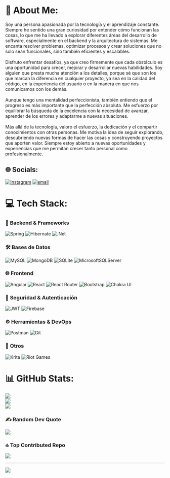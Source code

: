 # 💫 About Me:
Soy una persona apasionada por la tecnología y el aprendizaje constante. Siempre he sentido una gran curiosidad por entender cómo funcionan las cosas, lo que me ha llevado a explorar diferentes áreas del desarrollo de software, especialmente en el backend y la arquitectura de sistemas. Me encanta resolver problemas, optimizar procesos y crear soluciones que no solo sean funcionales, sino también eficientes y escalables.  <br><br>Disfruto enfrentar desafíos, ya que creo firmemente que cada obstáculo es una oportunidad para crecer, mejorar y desarrollar nuevas habilidades. Soy alguien que presta mucha atención a los detalles, porque sé que son los que marcan la diferencia en cualquier proyecto, ya sea en la calidad del código, en la experiencia del usuario o en la manera en que nos comunicamos con los demás.  <br><br>Aunque tengo una mentalidad perfeccionista, también entiendo que el progreso es más importante que la perfección absoluta. Me esfuerzo por equilibrar la búsqueda de la excelencia con la necesidad de avanzar, aprender de los errores y adaptarme a nuevas situaciones.  <br><br>Más allá de la tecnología, valoro el esfuerzo, la dedicación y el compartir conocimientos con otras personas. Me motiva la idea de seguir explorando, descubriendo nuevas formas de hacer las cosas y construyendo proyectos que aporten valor. Siempre estoy abierto a nuevas oportunidades y experiencias que me permitan crecer tanto personal como profesionalmente.


## 🌐 Socials:
[![Instagram](https://img.shields.io/badge/Instagram-%23E4405F.svg?logo=Instagram&logoColor=white)](https://instagram.com/_ask.dev) [![email](https://img.shields.io/badge/Email-D14836?logo=gmail&logoColor=white)](mailto:allxn.sxh@gmail.com) 

# 💻 Tech Stack:

### 🚀 **Backend & Frameworks**
![Spring](https://img.shields.io/badge/spring-%236DB33F.svg?style=for-the-badge&logo=spring&logoColor=white)  ![Hibernate](https://img.shields.io/badge/Hibernate-59666C?style=for-the-badge&logo=Hibernate&logoColor=white)  ![.Net](https://img.shields.io/badge/.NET-5C2D91?style=for-the-badge&logo=.net&logoColor=white)  

### 🛠️ **Bases de Datos**
![MySQL](https://img.shields.io/badge/mysql-4479A1.svg?style=for-the-badge&logo=mysql&logoColor=white)  ![MongoDB](https://img.shields.io/badge/MongoDB-%234ea94b.svg?style=for-the-badge&logo=mongodb&logoColor=white)  ![SQLite](https://img.shields.io/badge/sqlite-%2307405e.svg?style=for-the-badge&logo=sqlite&logoColor=white)  ![MicrosoftSQLServer](https://img.shields.io/badge/Microsoft%20SQL%20Server-CC2927?style=for-the-badge&logo=microsoft%20sql%20server&logoColor=white)  

### 🌐 **Frontend**
![Angular](https://img.shields.io/badge/angular-%23DD0031.svg?style=for-the-badge&logo=angular&logoColor=white)  ![React](https://img.shields.io/badge/react-%2320232a.svg?style=for-the-badge&logo=react&logoColor=%2361DAFB)  ![React Router](https://img.shields.io/badge/React_Router-CA4245?style=for-the-badge&logo=react-router&logoColor=white)  ![Bootstrap](https://img.shields.io/badge/bootstrap-%238511FA.svg?style=for-the-badge&logo=bootstrap&logoColor=white)  ![Chakra UI](https://img.shields.io/badge/chakra-%234ED1C5.svg?style=for-the-badge&logo=chakraui&logoColor=white)  

### 🔐 **Seguridad & Autenticación**
![JWT](https://img.shields.io/badge/JWT-black?style=for-the-badge&logo=JSON%20web%20tokens)  ![Firebase](https://img.shields.io/badge/firebase-%23039BE5.svg?style=for-the-badge&logo=firebase)  

### ⚙️ **Herramientas & DevOps**
![Postman](https://img.shields.io/badge/Postman-FF6C37?style=for-the-badge&logo=postman&logoColor=white)  ![Git](https://img.shields.io/badge/git-%23F05033.svg?style=for-the-badge&logo=git&logoColor=white)  

### 🎨 **Otros**
![Krita](https://img.shields.io/badge/Krita-203759?style=for-the-badge&logo=krita&logoColor=EEF37B)  ![Riot Games](https://img.shields.io/badge/riotgames-D32936.svg?style=for-the-badge&logo=riotgames&logoColor=white)  


# 📊 GitHub Stats:
![](https://github-readme-stats.vercel.app/api?username=elAsksito&theme=dark&hide_border=false&include_all_commits=true&count_private=true)<br/>
![](https://nirzak-streak-stats.vercel.app/?user=elAsksito&theme=dark&hide_border=false)<br/>
![](https://github-readme-stats.vercel.app/api/top-langs/?username=elAsksito&theme=dark&hide_border=false&include_all_commits=true&count_private=true&layout=compact)

### ✍️ Random Dev Quote
![](https://quotes-github-readme.vercel.app/api?type=horizontal&theme=radical)

### 🔝 Top Contributed Repo
![](https://github-contributor-stats.vercel.app/api?username=elAsksito&limit=5&theme=dark&combine_all_yearly_contributions=true)

---
[![](https://visitcount.itsvg.in/api?id=elAsksito&icon=0&color=0)](https://visitcount.itsvg.in)

